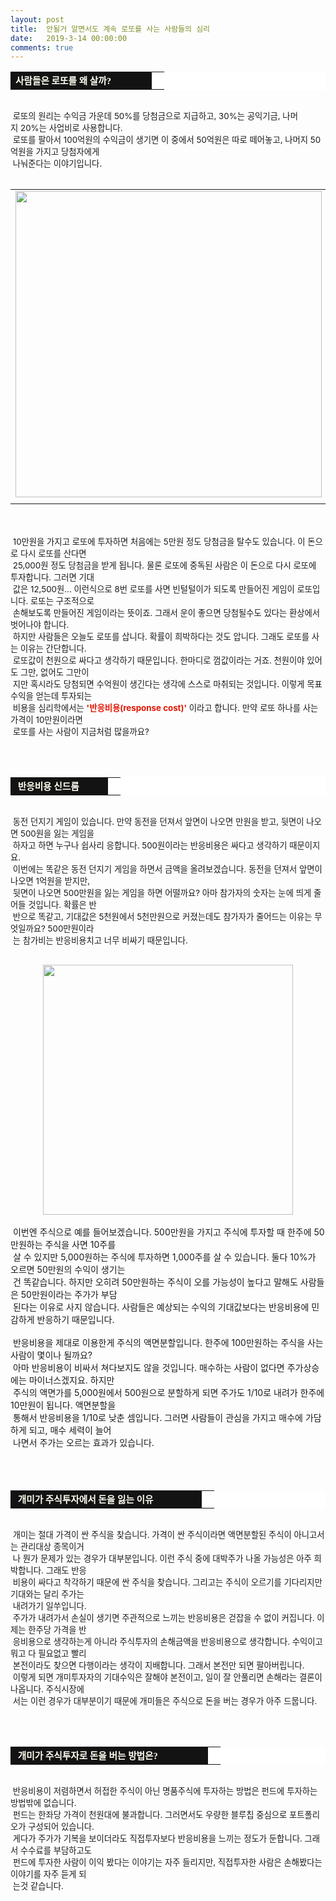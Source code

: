 ```yaml
---
layout: post
title:  안될거 알면서도 계속 로또를 사는 사람들의 심리
date:   2019-3-14 00:00:00
comments: true
---
```




<div><table width="99%" bgcolor="#ffffff" cellspacing="1" cellpadding="2"><tbody><tr><td width="210" bgcolor="#141313" style-="border-bottom:#141313 1px solid; border-left:#141313 1px solid; border-top:#141313 1px solid; &#13;&#10;border-right:#141313 1px solid"><span style="color: rgb(0, 0, 0); font-family: 맑은 고딕, dotum, verdana; font-size: 11pt;"><strong><span syle="font-size:11pt"><font color="#fffff0">사람들은 로또를 왜 살까?</font></span></strong></span></td><td style="border-width: 0px 0px 1px; border-style: solid; border-color: rgb(255, 255, 255) rgb(255, 255, 255) rgb(20, 19, 19);"><span style="font-size: 11pt;"><font color="#000000">&nbsp;</font></span></td></tr></tbody></table></div><span style="font-size: 10pt;">﻿</span><br><span style="font-size: 10pt;">&nbsp;로또의 원리는 수익금 가운데 50%를 당첨금으로 지급하고,&nbsp;30%는 공익기금, 나머지&nbsp;20%는 사업비로 사용합니다. <br> &nbsp;로또를 팔아서 </span><span style="font-size: 10pt;">100억원의 수익금이 생기면 이 중에서 50억원은 따로 떼어놓고, 나머지 50억원을 가지고 당첨자에게<br>&nbsp;나눠준다는 이야기입니다.</span><br><span style="font-size: 10pt;">﻿</span><br><div><table width="100%"><tbody><tr><td align="middle"><div class="imageblock center" style="text-align: center; clear: both;"><span data-url="https://t1.daumcdn.net/cfile/tistory/18225A164C5984B063?download" data-lightbox="lightbox"><img width="490" height="364" style="height: auto; cursor: pointer; max-width: 100%;" alt="" src="https://t1.daumcdn.net/cfile/tistory/18225A164C5984B063" filename="cfile2.uf@18225A164C5984B063710F.jpg" filemime=""></span></div></td></tr><tr><td align="middle">

 

 </td></tr></tbody></table></div><p><br><br><span style="font-size: 10pt;">&nbsp;10만원을 가지고 로또에 투자하면 처음에는 5만원 정도 당첨금을 탈수도 있습니다. 이 돈으로 다시 로또를 산다면 <br>&nbsp;25,000원 </span><span style="font-size: 10pt;">정도 당첨금을 받게 됩니다. 물론 로또에 중독된 사람은 이 돈으로 다시 로또에 투자합니다. 그러면 기대<br>&nbsp;값은 12,500원... </span><span style="font-size: 10pt;">이런식으로 8번 로또를 사면 빈털털이가 되도록 만들어진 게임이 로또입니다. 로또는 구조적으로 <br>&nbsp;손해보도록 만들어진 게임</span><span style="font-size: 10pt;">이라는 뜻이죠. 그래서 운이 좋으면 당첨될수도 있다는 환상에서 벗어나야 합니다. <br> &nbsp;하지만 사람들은 오늘도 로또를 삽니다. </span><span style="font-size: 10pt;">확률이 희박하다는 것도 압니다. 그래도 로또를 사는 이유는 간단합니다. <br> &nbsp;로또값이 천원으로 싸다고 생각하기 때문입니다. </span><span style="font-size: 10pt;">한마디로 껌값이라는 거죠. 천원이야 있어도 그만, 없어도 그만이<br>&nbsp;지만 혹시라도 당첨되면 수억원이 생긴다는 생각에 </span><span style="font-size: 10pt;">스스로 마취되는 것입니다. 이렇게 목표수익을 얻는데 투자되는 <br>&nbsp;비용을 심리학에서는 <strong><font color="#e31600">'반응비용(response cost)'</font></strong> 이라고 합</span><span style="font-size: 10pt;">니다. 만약 로또 하나를 사는 가격이 10만원이라면 <br>&nbsp;로또를 사는 사람이 지금처럼 많을까요?<br><br><br><br></span><table width="99%" bgcolor="#ffffff" cellspacing="1" cellpadding="2"><tbody><tr><td width="140" bgcolor="#141313" style-="border-bottom:#141313 1px solid; border-left:#141313 1px solid; border-top:#141313 1px solid; &#13;&#10;border-right:#141313 1px solid"><span style="color: rgb(0, 0, 0); font-family: 맑은 고딕, dotum, verdana; font-size: 11pt;"><strong><span syle="font-size:11pt"><font color="#fffff0">&nbsp;반응비용 신드롬</font></span></strong></span></td><td style="border-width: 0px 0px 1px; border-style: solid; border-color: rgb(255, 255, 255) rgb(255, 255, 255) rgb(20, 19, 19);"><span style="font-size: 11pt;"><font color="#000000">&nbsp;</font></span></td></tr></tbody></table><span style="font-size: 10pt;">﻿<br>&nbsp;동전 던지기 게임이 있습니다. 만약 동전을 던져서 앞면이 나오면 만원을 받고, 뒷면이 나오면 500원을 잃는 게임을 <br>&nbsp;하자고 하면 누구나 쉽사리 응합니다. 500원이라는 반응비용은 싸다고 생각하기 때문이지요.<br> &nbsp;이번에는 똑같은 동전 던지기 게임을 하면서 금액을 올려보겠습니다. 동전을 던져서 앞면이 나오면 1억원을 받지만, <br> &nbsp;뒷면이 나오면 500만원을 잃는 게임을 하면 어떨까요? 아마 참가자의 숫자는 눈에 띄게 줄어들 것입니다. 확률은 반<br>&nbsp;반으로 똑같고, 기대값은 5천원에서 5천만원으로 커졌는데도 참가자가 줄어드는 이유는 무엇일까요? 500만원이라&nbsp;<br> &nbsp;는 참가비는 반응비용치고 너무 비싸기 때문입니다.<br><br><div class="imageblock center" style="text-align: center; clear: both;"><span data-url="https://t1.daumcdn.net/cfile/tistory/13339A054C598DDB86?download" data-lightbox="lightbox"><img width="400" height="347" style="height: auto; cursor: pointer; max-width: 100%;" alt="" src="https://t1.daumcdn.net/cfile/tistory/13339A054C598DDB86" filename="6(1).jpg" filemime="image/jpeg"></span></div><br> &nbsp;이번엔 주식으로 예를 들어보겠습니다. 500만원을 가지고 주식에 투자할 때 한주에 50만원하는 주식을 사면 10주를<br>&nbsp;살 수 있지만 5,000원하는 주식에 투자하면 1,000주를 살 수 있습니다. 둘다 10%가 오르면 50만원의 수익이 생기는<br>&nbsp;건 똑같습니다. 하지만&nbsp;오히려 50만원하는 주식이 오를 가능성이 높다고 말해도 사람들은 50만원이라는 주가가 부담<br>&nbsp;된다는 이유로 사지 않습니다. 사람들은 예상되는 수익의 기대값보다는 반응비용에 민감하게 반응하기 때문입니다.<br><br>&nbsp;반응비용을 제대로 이용한게 주식의 액면분할입니다. 한주에 100만원하는 주식을 사는 사람이 몇이나 될까요? <br> &nbsp;아마 반응비용이 비싸서 쳐다보지도 않을 것입니다. 매수하는 사람이 없다면 주가상승에는 마이너스겠지요. 하지만 <br>&nbsp;주식의 액면가를 5,000원에서 500원으로 분할하게 되면 주가도 1/10로 내려가 한주에 10만원이 됩니다. 액면분할을 <br>&nbsp;통해서&nbsp;반응비용을 1/10로 낮춘 셈입니다. 그러면 사람들이 관심을 가지고 매수에 가담하게 되고, 매수 세력이 늘어<br>&nbsp;나면서 주가는&nbsp;오르는 효과가 있습니다.<br><br><br><br><table width="99%" bgcolor="#ffffff" cellspacing="1" cellpadding="2"><tbody><tr><td width="290" bgcolor="#141313" style-="border-bottom:#141313 1px solid; border-left:#141313 1px solid; border-top:#141313 1px solid; &#13;&#10;border-right:#141313 1px solid"><span style="color: rgb(0, 0, 0); font-family: 맑은 고딕, dotum, verdana; font-size: 11pt;"><strong><span syle="font-size:11pt"><font color="#fffff0">&nbsp;개미가 주식투자에서 돈을 잃는 이유</font></span></strong></span></td><td style="border-width: 0px 0px 1px; border-style: solid; border-color: rgb(255, 255, 255) rgb(255, 255, 255) rgb(20, 19, 19);"><span style="font-size: 11pt;"><font color="#000000">&nbsp;</font></span></td></tr></tbody></table><span style="font-size: 10pt;">﻿<br>&nbsp;개미는 절대 가격이 싼 주식을 찾습니다. 가격이 싼 주식이라면 액면분할된 주식이 아니고서는 관리대상 종목이거<br>&nbsp;나 뭔가 문제가 있는 경우가 대부분입니다. 이런 주식 중에 대박주가 나올 가능성은 아주 희박합니다. 그래도 반응<br>&nbsp;비용이 싸다고 착각하기 때문에 싼 주식을 찾습니다. 그리고는 주식이 오르기를 기다리지만 기대와는 달리 주가는 <br>&nbsp;내려가기 일쑤입니다.<br> &nbsp;주가가 내려가서 손실이 생기면 주관적으로 느끼는 반응비용은 걷잡을 수 없이 커집니다. 이제는 한주당 가격을 반<br>&nbsp;응비용으로 생각하는게 아니라 주식투자의 손해금액을 반응비용으로 생각합니다. 수익이고 뭐고 다 필요없고 빨리 <br>&nbsp;본전이라도 찾으면 다행이라는 생각이 지배합니다. 그래서 본전만 되면 팔아버립니다. <br> &nbsp;이렇게 되면 개미투자자의 기대수익은 잘해야 본전이고, 일이 잘 안풀리면 손해라는 결론이 나옵니다. 주식시장에<br>&nbsp;서는 이런 경우가 대부분이기 때문에 개미들은 주식으로 돈을 버는 경우가 아주 드뭅니다.<br><br><br><br><table width="99%" bgcolor="#ffffff" cellspacing="1" cellpadding="2"><tbody><tr><td width="300" bgcolor="#141313" style-="border-bottom:#141313 1px solid; border-left:#141313 1px solid; border-top:#141313 1px solid; &#13;&#10;border-right:#141313 1px solid"><span style="color: rgb(0, 0, 0); font-family: 맑은 고딕, dotum, verdana; font-size: 11pt;"><strong><span syle="font-size:11pt"><font color="#fffff0">&nbsp;개미가 주식투자로 돈을 버는 방법은?</font></span></strong></span></td><td style="border-width: 0px 0px 1px; border-style: solid; border-color: rgb(255, 255, 255) rgb(255, 255, 255) rgb(20, 19, 19);"><span style="font-size: 11pt;"><font color="#000000">&nbsp;</font></span></td></tr></tbody></table><p><span style="font-size: 10pt;">﻿<br>&nbsp;반응비용이 저렴하면서 허접한 주식이 아닌 명품주식에 투자하는 방법은 펀드에 투자하는 방법밖에 없습니다. <br> &nbsp;펀드는 한좌당 가격이 천원대에 불과합니다. 그러면서도 우량한 블루칩 중심으로 포트폴리오가 구성되어 있습니다. <br> &nbsp;게다가 주가가 기복을 보이더라도 직접투자보다 반응비용을 느끼는 정도가 둔합니다. 그래서 수수료를 부담하고도 <br>&nbsp;펀드에 투자한 사람이 이익 봤다는 이야기는 자주 들리지만, 직접투자한 사람은 손해봤다는 이야기를 자주 듣게 되&nbsp;<br> &nbsp;는것 같습니다.</span><span style="font-size: 10pt;">﻿</span></p></span><p><br></p></span><p><br></p>
